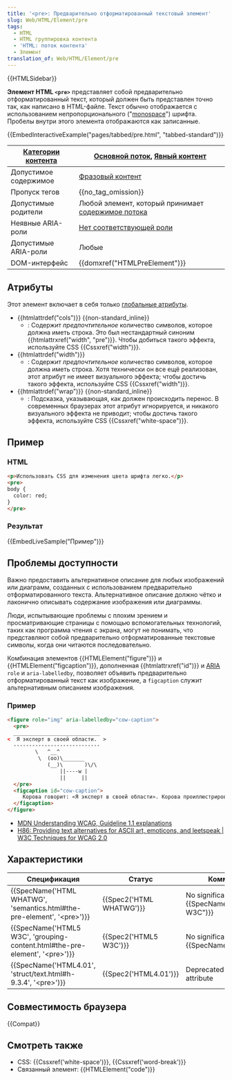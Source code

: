 ```yaml
---
title: '<pre>: Предварительно отформатированный текстовый элемент'
slug: Web/HTML/Element/pre
tags:
  - HTML
  - HTML группировка контента
  - 'HTML: поток контента'
  - Элемент
translation_of: Web/HTML/Element/pre
---
```


{{HTMLSidebar}}

**Элемент HTML `<pre>`** представляет собой предварительно отформатированный текст, который должен быть представлен точно так, как написано в HTML-файле. Текст обычно отображается с использованием непропорционального ("[monospace](/ru/docs/XUL/Style/monospace)") шрифта. Пробелы внутри этого элемента отображаются как записанные.

{{EmbedInteractiveExample("pages/tabbed/pre.html", "tabbed-standard")}}

| [Категории контента](/ru/docs/Web/Guide/HTML/Content_categories) | [Основной поток](/ru/docs/Web/Guide/HTML/Content_categories#%D0%9E%D1%81%D0%BD%D0%BE%D0%B2%D0%BD%D0%BE%D0%B9_%D0%BF%D0%BE%D1%82%D0%BE%D0%BA), [Явный контент](/ru/docs/Web/Guide/HTML/Content_categories#%D0%AF%D0%B2%D0%BD%D1%8B%D0%B9_%D0%BA%D0%BE%D0%BD%D1%82%D0%B5%D0%BD%D1%82) |
| ---------------------------------------------------------------- | ----------------------------------------------------------------------------------------------------------------------------------------------------------------------------------------------------------------------------------------------------------------------------------- |
| Допустимое содержимое                                            | [Фразовый контент](/ru/docs/Web/Guide/HTML/Content_categories#Phrasing_content)                                                                                                                                                                                                     |
| Пропуск тегов                                                    | {{no_tag_omission}}                                                                                                                                                                                                                                                            |
| Допустимые родители                                              | Любой элемент, который принимает [содержимое потока](/ru/docs/Web/Guide/HTML/Content_categories#%D0%9E%D1%81%D0%BD%D0%BE%D0%B2%D0%BD%D0%BE%D0%B9_%D0%BF%D0%BE%D1%82%D0%BE%D0%BA)                                                                                                    |
| Неявные ARIA-роли                                                | [Нет соответствующей роли](https://www.w3.org/TR/html-aria/#dfn-no-corresponding-role)                                                                                                                                                                                              |
| Допустимые ARIA-роли                                             | Любые                                                                                                                                                                                                                                                                               |
| DOM-интерфейс                                                    | {{domxref("HTMLPreElement")}}                                                                                                                                                                                                                                            |

## Атрибуты

Этот элемент включает в себя только [глобальные атрибуты](/ru/docs/Web/HTML/Global_attributes).

- {{htmlattrdef("cols")}} {{non-standard_inline}}
  - : Содержит _предпочтительное_ количество символов, которое должна иметь строка. Это был нестандартный синоним {{htmlattrxref("width", "pre")}}. Чтобы добиться такого эффекта, используйте CSS {{Cssxref("width")}}.
- {{htmlattrdef("width")}}
  - : Содержит _предпочтительное_ количество символов, которое должна иметь строка. Хотя технически он все ещё реализован, этот атрибут не имеет визуального эффекта; чтобы достичь такого эффекта, используйте CSS {{Cssxref("width")}}.
- {{htmlattrdef("wrap")}} {{non-standard_inline}}
  - : Подсказка, указывающая, как должен происходить перенос. В современных браузерах этот атрибут игнорируется, и никакого визуального эффекта не приводит; чтобы достичь такого эффекта, используйте CSS {{Cssxref("white-space")}}.

## Пример

### HTML

```html
<p>Использовать CSS для изменения цвета шрифта легко.</p>
<pre>
body {
  color: red;
}
</pre>
```

### Результат

{{EmbedLiveSample("Пример")}}

## Проблемы доступности

Важно предоставить альтернативное описание для любых изображений или диаграмм, созданных с использованием предварительно отформатированного текста. Альтернативное описание должно чётко и лаконично описывать содержание изображения или диаграммы.

Люди, испытывающие проблемы с плохим зрением и просматривающие страницы с помощью вспомогательных технологий, таких как программа чтения с экрана, могут не понимать, что представляют собой предварительно отформатированные текстовые символы, когда они читаются последовательно.

Комбинация элементов {{HTMLElement("figure")}} и {{HTMLElement("figcaption")}}, дополненная {{htmlattrxref("id")}} и [ARIA](/ru/docs/Web/Accessibility/ARIA) `role` и `aria-labelledby`, позволяет объявить предварительно отформатированный текст как изображение, а `figcaption` служит альтернативным описанием изображения.

### Пример

```html
<figure role="img" aria-labelledby="cow-caption">
  <pre>
  ____________________________
<  Я эксперт в своей области.  >
  ----------------------------
         \   ^__^
          \  (oo)\_______
             (__)\       )\/\
                 ||----w |
                 ||     ||
  </pre>
  <figcaption id="cow-caption">
     Корова говорит: «Я эксперт в своей области». Корова проиллюстрирована с использованием предварительно отформатированных текстовых символов.
  </figcaption>
</figure>
```

- [MDN Understanding WCAG, Guideline 1.1 explanations](/ru/docs/Web/Accessibility/Understanding_WCAG/Perceivable#Guideline_1.1_—_Providing_text_alternatives_for_non-text_content)
- [H86: Providing text alternatives for ASCII art, emoticons, and leetspeak | W3C Techniques for WCAG 2.0](https://www.w3.org/TR/WCAG20-TECHS/H86.html)

## Характеристики

| Спецификация                                                                                                 | Статус                           | Комментарий                                                 |
| ------------------------------------------------------------------------------------------------------------ | -------------------------------- | ----------------------------------------------------------- |
| {{SpecName('HTML WHATWG', 'semantics.html#the-pre-element', '&lt;pre&gt;')}}         | {{Spec2('HTML WHATWG')}} | No significant change from {{SpecName("HTML5 W3C")}} |
| {{SpecName('HTML5 W3C', 'grouping-content.html#the-pre-element', '&lt;pre&gt;')}} | {{Spec2('HTML5 W3C')}}     | No significant change from {{SpecName("HTML4.01")}} |
| {{SpecName('HTML4.01', 'struct/text.html#h-9.3.4', '&lt;pre&gt;')}}                     | {{Spec2('HTML4.01')}}     | Deprecated the `cols` attribute                             |

## Совместимость браузера

{{Compat}}

## Смотреть также

- CSS: {{Cssxref('white-space')}}, {{Cssxref('word-break')}}
- Связанный элемент: {{HTMLElement("code")}}
